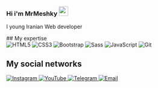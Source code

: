 ### Hi i'm MrMeshky <a href="https://www.gautamkrishnar.com/"><img src="https://media.giphy.com/media/hvRJCLFzcasrR4ia7z/giphy.gif" width="25px"></a>
<p>I young Iranian Web developer</p>
## My expertise

<div>

<img alt="HTML5" src="https://img.shields.io/badge/html5-%23E34F26.svg?style=for-the-badge&logo=html5&logoColor=white" />
<img alt="CSS3" src="https://img.shields.io/badge/css3-%231572B6.svg?style=for-the-badge&logo=css3&logoColor=white" />
<img alt="Bootstrap" src="https://img.shields.io/badge/Bootstrap-%231572B6?style=for-the-badge&logoColor=white&logo=bootstrap" />
<img alt="Sass" src="https://img.shields.io/badge/Sass-eb78b2?style=for-the-badge&logoColor=white&logo=sass" />
<img alt="JavaScript" src="https://img.shields.io/badge/javascript-%23323330.svg?style=for-the-badge&logo=javascript&logoColor=%23F7DF1E" />
<img alt="Git" src="https://img.shields.io/badge/git-%23F05033.svg?style=for-the-badge&logo=git&logoColor=white" />

<!-- <img alt="react" src="https://img.shields.io/badge/react-%2320232a.svg?style=for-the-badge&logo=react&logoColor=%2361DAFB" /> -->
<!-- <img alt="Next JS" src="https://img.shields.io/badge/Next-black?style=for-the-badge&logo=next.js&logoColor=white" /> -->

</div>

## My social networks

<a href="https://instagram.com/Mr_Meshky">
    <img alt="Instagram" src="https://img.shields.io/badge/Instagram-%23E4405F.svg?style=for-the-badge&logo=Instagram&logoColor=white" />
</a>
<a href="https://www.youtube.com/@Mr_Meshky">
    <img alt="YouTube" src="https://img.shields.io/badge/YouTube-%23FF0000.svg?style=for-the-badge&logo=YouTube&logoColor=white" />
</a>
<a href="https://t.me/Mr_Meshky">
    <img alt="Telegram" src="https://img.shields.io/badge/Telegram-2CA5E0?style=for-the-badge&logo=telegram&logoColor=white" />
</a>
<a href="mailto:Mr.Meshky@gmail.com">
    <img alt="Email" src="https://img.shields.io/badge/Email-000?style=for-the-badge&logoColor=white&logo=gmail" />
</a>

